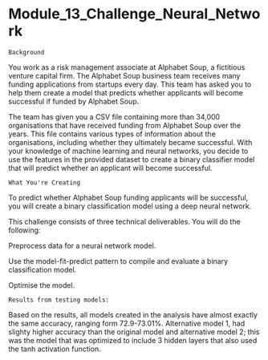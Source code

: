 # Module_13_Challenge_Neural_Network

`Background`

You work as a risk management associate at Alphabet Soup, a fictitious venture capital firm. The Alphabet Soup business team receives many funding applications from startups every day. This team has asked you to help them create a model that predicts whether applicants will become successful if funded by Alphabet Soup.

The team has given you a CSV file containing more than 34,000 organisations that have received funding from Alphabet Soup over the years. This file contains various types of information about the organisations, including whether they ultimately became successful. With your knowledge of machine learning and neural networks, you decide to use the features in the provided dataset to create a binary classifier model that will predict whether an applicant will become successful.

`What You're Creating`

To predict whether Alphabet Soup funding applicants will be successful, you will create a binary classification model using a deep neural network.

This challenge consists of three technical deliverables. You will do the following:

Preprocess data for a neural network model.

Use the model-fit-predict pattern to compile and evaluate a binary classification model.

Optimise the model.

`Results from testing models:`

Based on the results, all models created in the analysis have almost exactly the same accuracy, ranging form 72.9-73.01%. Alternative model 1, had slighty higher accuracy than the original model and alternative model 2; this was the model that was optimized to include 3 hidden layers that also used the tanh activation function.

